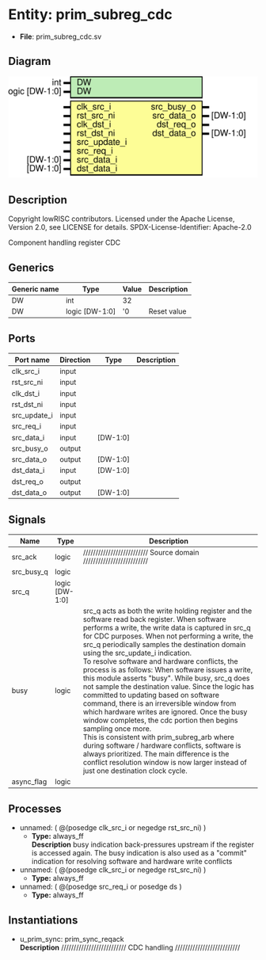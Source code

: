 # Entity: prim_subreg_cdc

- **File**: prim_subreg_cdc.sv
## Diagram

![Diagram](prim_subreg_cdc.svg "Diagram")
## Description

 Copyright lowRISC contributors.
 Licensed under the Apache License, Version 2.0, see LICENSE for details.
 SPDX-License-Identifier: Apache-2.0

 Component handling register CDC

## Generics

| Generic name | Type           | Value | Description   |
| ------------ | -------------- | ----- | ------------- |
| DW           | int            | 32    |               |
| DW           | logic [DW-1:0] | '0    |  Reset value  |
## Ports

| Port name    | Direction | Type     | Description |
| ------------ | --------- | -------- | ----------- |
| clk_src_i    | input     |          |             |
| rst_src_ni   | input     |          |             |
| clk_dst_i    | input     |          |             |
| rst_dst_ni   | input     |          |             |
| src_update_i | input     |          |             |
| src_req_i    | input     |          |             |
| src_data_i   | input     | [DW-1:0] |             |
| src_busy_o   | output    |          |             |
| src_data_o   | output    | [DW-1:0] |             |
| dst_data_i   | input     | [DW-1:0] |             |
| dst_req_o    | output    |          |             |
| dst_data_o   | output    | [DW-1:0] |             |
## Signals

| Name       | Type           | Description                                                                                                                                                                                                                                                                                                                                                                                                                                                                                                                                                                                                                                                                                                                                                                                                                                                                                                                                                                            |
| ---------- | -------------- | -------------------------------------------------------------------------------------------------------------------------------------------------------------------------------------------------------------------------------------------------------------------------------------------------------------------------------------------------------------------------------------------------------------------------------------------------------------------------------------------------------------------------------------------------------------------------------------------------------------------------------------------------------------------------------------------------------------------------------------------------------------------------------------------------------------------------------------------------------------------------------------------------------------------------------------------------------------------------------------- |
| src_ack    | logic          | //////////////////////////  Source domain //////////////////////////                                                                                                                                                                                                                                                                                                                                                                                                                                                                                                                                                                                                                                                                                                                                                                                                                                                                                                                   |
| src_busy_q | logic          |                                                                                                                                                                                                                                                                                                                                                                                                                                                                                                                                                                                                                                                                                                                                                                                                                                                                                                                                                                                        |
| src_q      | logic [DW-1:0] |                                                                                                                                                                                                                                                                                                                                                                                                                                                                                                                                                                                                                                                                                                                                                                                                                                                                                                                                                                                        |
| busy       | logic          |  src_q acts as both the write holding register and the software read back  register.  When software performs a write, the write data is captured in src_q for  CDC purposes.  When not performing a write, the src_q periodically  samples the destination domain using the src_update_i indication.<br>  To resolve software and hardware conflicts, the process is as follows:  When software issues a write, this module asserts "busy".  While busy,  src_q does not sample the destination value.  Since the  logic has committed to updating based on software command, there is an irreversible  window from which hardware writes are ignored.  Once the busy window completes,  the cdc portion then begins sampling once more.<br>  This is consistent with prim_subreg_arb where during software / hardware conflicts,  software is always prioritized.  The main difference is the conflict resolution window  is now larger instead of just one destination clock cycle.  |
| async_flag | logic          |                                                                                                                                                                                                                                                                                                                                                                                                                                                                                                                                                                                                                                                                                                                                                                                                                                                                                                                                                                                        |
## Processes
- unnamed: ( @(posedge clk_src_i or negedge rst_src_ni) )
  - **Type:** always_ff
</br>**Description**
 busy indication back-pressures upstream if the register is accessed  again.  The busy indication is also used as a "commit" indication for  resolving software and hardware write conflicts 
- unnamed: ( @(posedge clk_src_i or negedge rst_src_ni) )
  - **Type:** always_ff
- unnamed: ( @(posedge src_req_i or posedge ds )
  - **Type:** always_ff
## Instantiations

- u_prim_sync: prim_sync_reqack
</br>**Description**
//////////////////////////
 CDC handling
//////////////////////////

